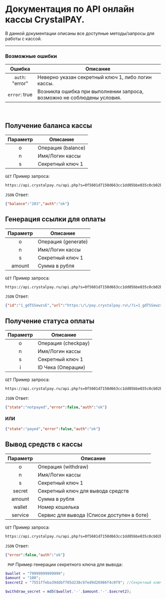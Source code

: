 # Документация по API онлайн кассы CrystalPAY.
В данной документации описаны все доступные методы/запросы для работы с кассой.

***

### Возможные ошибки
|    Ошибка       |                      Описание                                          |
|:---------------:|------------------------------------------------------------------------|
| `auth`: "error" | Неверно указан секретный ключ 1, либо логин кассы.                     |
| `error`: true   | Возникла ошибка при выполнении запроса, возможно не соблюдены условия. |

&nbsp;

## Получение баланса кассы

| Параметр |     Описание     |
|:--------:|------------------|
|     o    | Операция (balance)|
|     n    | Имя/Логин кассы  |
|     s    | Секретный ключ 1 |

`GET` Пример запроса:

```sh
https://api.crystalpay.ru/api.php?s=0f5601d7150d663cc1dd05bbe035c0cb02b4bc8f&n=testkassa&o=balance
```

`JSON` Ответ:
```json
{"balance":"203","auth":"ok"}
```

## Генерация ссылки для оплаты

| Параметр |     Описание     |
|:--------:|------------------|
|     o    | Операция (generate) |
|     n    | Имя/Логин кассы  |
|     s    | Секретный ключ 1 |
|  amount  | Сумма в рубля    |

`GET` Пример запроса:

```sh
https://api.crystalpay.ru/api.php?s=0f5601d7150d663cc1dd05bbe035c0cb02b4bc8f&n=testkassa&o=generate&amount=100
```

`JSON` Ответ:
```json
{"id":"1_gdTSSewzsE","url":"https:\/\/pay.crystalpay.ru\/?i=1_gdTSSewzsE","error":false,"auth":"ok"}
```

## Получение статуса оплаты

| Параметр |     Описание     |
|:--------:|------------------|
|     o    | Операция (checkpay) |
|     n    | Имя/Логин кассы  |
|     s    | Секретный ключ 1 |
|  i       | ID Чека (Операции)    |

`GET` Пример запроса:

```sh
https://api.crystalpay.ru/api.php?s=0f5601d7150d663cc1dd05bbe035c0cb02b4bc8f&n=testkassa&o=checkpay&i=1_gdTSSewzsE
```

`JSON` Ответ:
```json
{"state":"notpayed","error":false,"auth":"ok"}
```
#### ИЛИ
```json
{"state":"payed","error":false,"auth":"ok"}
```

## Вывод средств с кассы

| Параметр |     Описание     |
|:--------:|------------------|
|     o    | Операция (withdraw) |
|     n    | Имя/Логин кассы  |
|     s    | Секретный ключ 1 |
|  secret  | Секретный ключ для вывода средств    |
|  amount  | Сумма в рубля    |
|  wallet  | Номер кошелька    |
|  service  | Сервис для вывода (Список доступен в боте)    |

`GET` Пример запроса:

```sh
https://api.crystalpay.ru/api.php?s=0f5601d7150d663cc1dd05bbe035c0cb02b4bc8f&n=testkassa&o=withdraw&wallet=79999999999999&amount=100&service=qw&secret=%СЕКРЕТНЫЙ_КЛЮЧ%
```

`JSON` Ответ:
```json
{"error":false,"auth":"ok"}
```
&nbsp;
`PHP` Пример генерации секретного ключа для вывода:

```php
$wallet = "79999999999999";
$amount = "100";
$secret2 = "7551ffeba39ddbf705d238c97ed9d26986f4c0f9"; //Секретный ключ 2

$withdraw_secret = md5($wallet.'-'.$amount.'-'.$secret2);
```

